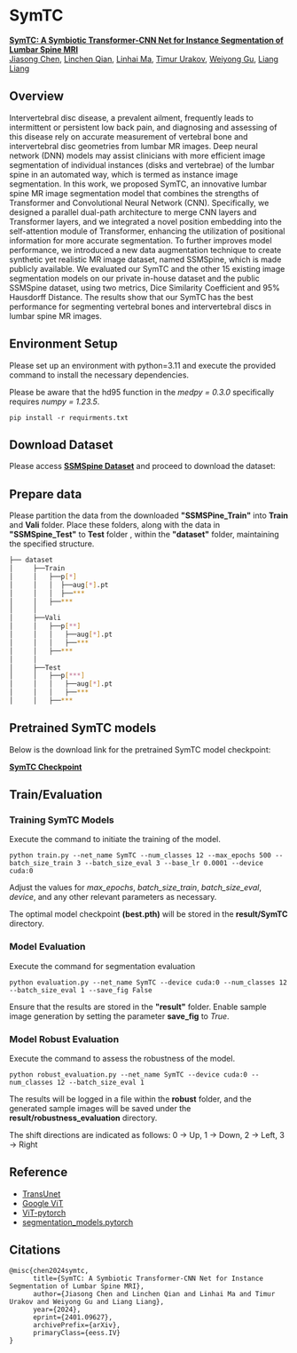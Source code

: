 # SymTC

[**SymTC: A Symbiotic Transformer-CNN Net for Instance Segmentation of Lumbar Spine MRI**](https://arxiv.org/abs/2401.09627)<br/>
[Jiasong Chen](https://jiasongchen.github.io/),
[Linchen Qian](https://scholar.google.com/citations?user=cqAjbgQAAAAJ&hl=en&oi=sra),
[Linhai Ma](https://sarielma.github.io/),
[Timur Urakov](https://med.miami.edu/faculty/timur-urakov-md),
[Weiyong Gu](https://people.miami.edu/profile/9d2998936f27f2b0daa8828b8a709d0c),
[Liang Liang](https://liangbright.wordpress.com/)<br/>

## Overview

Intervertebral disc disease, a prevalent ailment, frequently leads to intermittent or persistent low back pain,
and diagnosing and assessing of this disease rely on accurate measurement of vertebral bone and intervertebral disc
geometries from lumbar MR images. Deep neural network (DNN) models may assist clinicians with more efficient image
segmentation of individual instances (disks and vertebrae) of the lumbar spine in an automated way, which is termed as instance image
segmentation. In this work, we proposed SymTC, an innovative lumbar spine MR image segmentation model that combines the strengths of
Transformer and Convolutional Neural Network (CNN). Specifically, we designed a parallel dual-path architecture to merge
CNN layers and Transformer layers, and we integrated a novel position embedding into the self-attention module of Transformer,
enhancing the utilization of positional information for more accurate segmentation. To further improves model performance, we
introduced a new data augmentation technique to create synthetic yet realistic MR image dataset, named SSMSpine, which is made publicly available. We
evaluated our SymTC and the other 15 existing image segmentation models on our private in-house dataset and the public SSMSpine dataset, using
two metrics, Dice Similarity Coefficient and 95% Hausdorff Distance. The results show that our SymTC has the best performance for
segmenting vertebral bones and intervertebral discs in lumbar spine MR images.

## Environment Setup

Please set up an environment with python=3.11 and execute the provided command to install the necessary dependencies.

Please be aware that the hd95 function in the _medpy = 0.3.0_ specifically requires _numpy = 1.23.5_. 

```commandline
pip install -r requirments.txt
```

## Download Dataset

Please access [**SSMSpine Dataset**](https://github.com/jiasongchen/SSMSpine) and proceed to download the dataset:

## Prepare data

Please partition the data from the downloaded **"SSMSPine_Train"** into **Train** and **Vali** folder. 
Place these folders, along with the data in **"SSMSpine_Test"** to **Test** folder , within the **"dataset"** folder, maintaining the specified structure.


```bash
├── dataset
│     ├──Train
│     │   ├──p[*]
│     │   │  ├──aug[*].pt
│     │   │  ├──***
│     │   ├──***
│     │ 
│     ├──Vali
│     │   ├──p[**]
│     │   │   ├──aug[*].pt
│     │   │   ├──***
│     │   ├──***
│     │
│     ├──Test
│     │   ├──p[***]
│     │   │   ├──aug[*].pt
│     │   │   ├──***
│     │   ├──***
```

## Pretrained SymTC models

Below is the download link for the pretrained SymTC model checkpoint:

[**SymTC Checkpoint**](https://drive.google.com/drive/folders/1NLWaRFqM1L-d8jpd7KOVP3M_nK-S03ve?usp=sharing)

## Train/Evaluation

### Training SymTC Models

Execute the command to initiate the training of the model.

`python train.py --net_name SymTC --num_classes 12 --max_epochs 500 --batch_size_train 3 --batch_size_eval 3 --base_lr 0.0001 --device cuda:0`

Adjust the values for _max_epochs_, _batch_size_train_, _batch_size_eval_, _device_, and any other relevant parameters as necessary.

The optimal model checkpoint **(best.pth)** will be stored in the **result/SymTC** directory.

### Model Evaluation

Execute the command for segmentation evaluation

`python evaluation.py --net_name SymTC --device cuda:0 --num_classes 12 --batch_size_eval 1 --save_fig False`

Ensure that the results are stored in the **"result"** folder. Enable sample image generation by setting the parameter **save_fig** to _True_.

### Model Robust Evaluation

Execute the command to assess the robustness of the model.

`python robust_evaluation.py --net_name SymTC --device cuda:0 --num_classes 12 --batch_size_eval 1`

The results will be logged in a file within the **robust** folder, and the generated sample images 
will be saved under the **result/robustness_evaluation** directory.

The shift directions are indicated as follows:
0 -> Up, 1 -> Down, 2 -> Left, 3 -> Right


## Reference

* [TransUnet](https://github.com/Beckschen/TransUNet)
* [Google ViT](https://github.com/google-research/vision_transformer)
* [ViT-pytorch](https://github.com/jeonsworld/ViT-pytorch)
* [segmentation_models.pytorch](https://github.com/qubvel/segmentation_models.pytorch)

## Citations

```
@misc{chen2024symtc,
      title={SymTC: A Symbiotic Transformer-CNN Net for Instance Segmentation of Lumbar Spine MRI}, 
      author={Jiasong Chen and Linchen Qian and Linhai Ma and Timur Urakov and Weiyong Gu and Liang Liang},
      year={2024},
      eprint={2401.09627},
      archivePrefix={arXiv},
      primaryClass={eess.IV}
}
```

